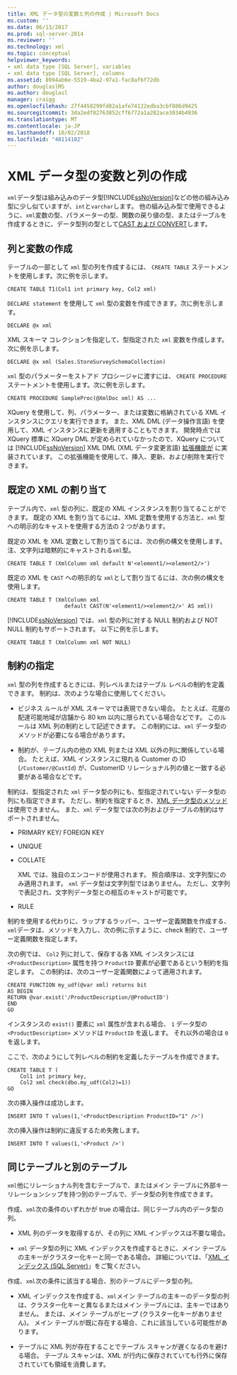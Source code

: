 ```yaml
---
title: XML データ型の変数と列の作成 | Microsoft Docs
ms.custom: ''
ms.date: 06/13/2017
ms.prod: sql-server-2014
ms.reviewer: ''
ms.technology: xml
ms.topic: conceptual
helpviewer_keywords:
- xml data type [SQL Server], variables
- xml data type [SQL Server], columns
ms.assetid: 8994ab6e-5519-4ba2-97a1-fac8af6f72db
author: douglaslMS
ms.author: douglasl
manager: craigg
ms.openlocfilehash: 27f4458299fd82a1afe74122edba3cbf886d9425
ms.sourcegitcommit: 3da2edf82763852cff6772a1a282ace3034b4936
ms.translationtype: MT
ms.contentlocale: ja-JP
ms.lasthandoff: 10/02/2018
ms.locfileid: "48114102"
---
```

# <a name="create-xml-data-type-variables-and-columns"></a>XML データ型の変数と列の作成
  `xml`データ型は組み込みのデータ型[!INCLUDE[ssNoVersion](../../includes/ssnoversion-md.md)]などの他の組み込み型に少し似ていますが、`int`と`varchar`します。 他の組み込み型で使用できるように、`xml`変数の型、パラメーターの型、関数の戻り値の型、またはテーブルを作成するときに、データ型列の型として[CAST および CONVERT](/sql/t-sql/functions/cast-and-convert-transact-sql)します。  
  
## <a name="creating-columns-and-variables"></a>列と変数の作成  
 テーブルの一部として `xml` 型の列を作成するには、 `CREATE TABLE` ステートメントを使用します。次に例を示します。  
  
```  
CREATE TABLE T1(Col1 int primary key, Col2 xml)   
```  
  
 `DECLARE statement` を使用して `xml` 型の変数を作成できます。次に例を示します。  
  
```  
DECLARE @x xml   
```  
  
 XML スキーマ コレクションを指定して、型指定された `xml` 変数を作成します。次に例を示します。  
  
```  
DECLARE @x xml (Sales.StoreSurveySchemaCollection)  
```  
  
 `xml` 型のパラメーターをストアド プロシージャに渡すには、 `CREATE PROCEDURE` ステートメントを使用します。次に例を示します。  
  
```  
CREATE PROCEDURE SampleProc(@XmlDoc xml) AS ...   
```  
  
 XQuery を使用して、列、パラメーター、または変数に格納されている XML インスタンスにクエリを実行できます。 また、XML DML (データ操作言語) を使用して、XML インスタンスに更新を適用することもできます。 開発時点では XQuery 標準に XQuery DML が定められていなかったので、XQuery については [!INCLUDE[ssNoVersion](../../includes/ssnoversion-md.md)] XML DML (XML データ変更言語) [拡張機能が](/sql/t-sql/xml/xml-data-modification-language-xml-dml) に実装されています。 この拡張機能を使用して、挿入、更新、および削除を実行できます。  
  
## <a name="assigning-defaults"></a>既定の XML の割り当て  
 テーブル内で、`xml` 型の列に、既定の XML インスタンスを割り当てることができます。 既定の XML を割り当てるには、XML 定数を使用する方法と、`xml` 型への明示的なキャストを使用する方法の 2 つがあります。  
  
 既定の XML を XML 定数として割り当てるには、次の例の構文を使用します。 注、文字列は暗黙的にキャストされる`xml`型。  
  
```  
CREATE TABLE T (XmlColumn xml default N'<element1/><element2/>')  
```  
  
 既定の XML を `CAST` への明示的な `xml`として割り当てるには、次の例の構文を使用します。  
  
```  
CREATE TABLE T (XmlColumn xml   
                  default CAST(N'<element1/><element2/>' AS xml))  
```  
  
 [!INCLUDE[ssNoVersion](../../includes/ssnoversion-md.md)] では、`xml` 型の列に対する NULL 制約および NOT NULL 制約もサポートされます。 以下に例を示します。  
  
```  
CREATE TABLE T (XmlColumn xml NOT NULL)  
```  
  
## <a name="specifying-constraints"></a>制約の指定  
 `xml` 型の列を作成するときには、列レベルまたはテーブル レベルの制約を定義できます。 制約は、次のような場合に使用してください。  
  
-   ビジネス ルールが XML スキーマでは表現できない場合。 たとえば、花屋の配達可能地域が店舗から 80 km 以内に限られている場合などです。 このルールは XML 列の制約として記述できます。 この制約には、`xml` データ型のメソッドが必要になる場合があります。  
  
-   制約が、テーブル内の他の XML 列または XML 以外の列に関係している場合。 たとえば、XML インスタンスに現れる Customer の ID (`/Customer/@CustId`) が、CustomerID リレーショナル列の値と一致する必要がある場合などです。  
  
 制約は、型指定された `xml` データ型の列にも、型指定されていない  データ型の列にも指定できます。 ただし、制約を指定するとき、[XML データ型のメソッド](/sql/t-sql/xml/xml-data-type-methods) は使用できません。 また、`xml` データ型では次の列およびテーブルの制約はサポートされません。  
  
-   PRIMARY KEY/ FOREIGN KEY  
  
-   UNIQUE  
  
-   COLLATE  
  
     XML では、独自のエンコードが使用されます。 照合順序は、文字列型にのみ適用されます。 `xml` データ型は文字列型ではありません。 ただし、文字列で表記され、文字列データ型との相互のキャストが可能です。  
  
-   RULE  
  
 制約を使用する代わりに、ラップするラッパー、ユーザー定義関数を作成する、`xml`データは、メソッドを入力し、次の例に示すように、check 制約で、ユーザー定義関数を指定します。  
  
 次の例では、 `Col2` 列に対して、保存する各 XML インスタンスには `<ProductDescription>` 属性を持つ `ProductID` 要素が必要であるという制約を指定します。 この制約は、次のユーザー定義関数によって適用されます。  
  
```  
CREATE FUNCTION my_udf(@var xml) returns bit  
AS BEGIN   
RETURN @var.exist('/ProductDescription/@ProductID')  
END  
GO  
```  
  
 インスタンスの `exist()` 要素に `xml` 属性が含まれる場合、 `1` データ型の `<ProductDescription>` メソッドは `ProductID` を返します。 それ以外の場合は `0`を返します。  
  
 ここで、次のようにして列レベルの制約を定義したテーブルを作成できます。  
  
```  
CREATE TABLE T (  
    Col1 int primary key,   
    Col2 xml check(dbo.my_udf(Col2)=1))  
GO  
```  
  
 次の挿入操作は成功します。  
  
```  
INSERT INTO T values(1,'<ProductDescription ProductID="1" />')  
```  
  
 次の挿入操作は制約に違反するため失敗します。  
  
```  
INSERT INTO T values(1,'<Product />')  
```  
  
## <a name="same-or-different-table"></a>同じテーブルと別のテーブル  
 `xml`他にリレーショナル列を含むテーブルで、またはメイン テーブルに外部キー リレーションシップを持つ別のテーブルで、データ型の列を作成できます。  
  
 作成、`xml`次の条件のいずれかが true の場合は、同じテーブル内のデータ型の列。  
  
-   XML 列のデータを取得するが、その列に XML インデックスは不要な場合。  
  
-   `xml` データ型の列に XML インデックスを作成するときに、メイン テーブルの主キーがクラスター化キーと同一である場合。 詳細については、「[XML インデックス &#40;SQL Server&#41;](xml-indexes-sql-server.md)」をご覧ください。  
  
 作成、`xml`次の条件に該当する場合、別のテーブルにデータ型の列。  
  
-   XML インデックスを作成する、`xml`メイン テーブルの主キーのデータ型の列は、クラスター化キーと異なるまたはメイン テーブルには、主キーではありません。 または、メイン テーブルがヒープ (クラスター化キーがありません)。 メイン テーブルが既に存在する場合、これに該当している可能性があります。  
  
-   テーブルに XML 列が存在することでテーブル スキャンが遅くなるのを避ける場合。 テーブル スキャンは、XML が行内に保存されていても行外に保存されていても領域を消費します。  
  
  
